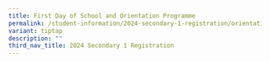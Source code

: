 ```yaml
---
title: First Day of School and Orientation Programme
permalink: /student-information/2024-secondary-1-registration/orientation/
variant: tiptap
description: ""
third_nav_title: 2024 Secondary 1 Registration
---
```

